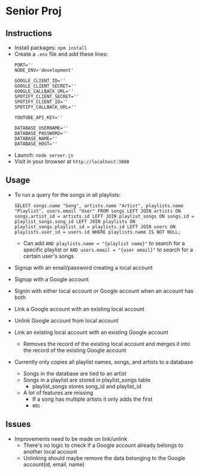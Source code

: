 
# Senior Proj

## Instructions
- Install packages: `npm install`
- Create a `.env` file and add these lines:
    ```
    PORT=''
    NODE_ENV='development'

    GOOGLE_CLIENT_ID=''
    GOOGLE_CLIENT_SECRET=''
    GOOGLE_CALLBACK_URL=''
    SPOTIFY_CLIENT_SECRET=''
    SPOTIFY_CLIENT_ID=''
    SPOTIFY_CALLBACK_URL=''

    YOUTUBE_API_KEY=''

    DATABASE_USERNAME=''
    DATABASE_PASSWORD=''
    DATABASE_NAME=''
    DATABASE_HOST=''
    ```
- Launch: `node server.js`
- Visit in your browser at `http://localhost:3000`

## Usage

- To run a query for the songs in all playlists:
    ```
    SELECT songs.name "Song", artists.name "Artist", playlists.name "Playlist", users.email "User" FROM songs LEFT JOIN artists ON songs.artist_id = artists.id LEFT JOIN playlist_songs ON songs.id = playlist_songs.song_id LEFT JOIN playlists ON playlist_songs.playlist_id = playlists.id LEFT JOIN users ON playlists.user_id = users.id WHERE playlists.name IS NOT NULL;
    ```
    - Can add `AND playlists.name = "{playlist name}"` to search for a specific playlist or `AND users.email = "{user email}"` to search for a certain user's songs
- Signup with an email/password creating a local account
- Signup with a Google account
- Signin with either local account or Google account when an account has both
- Link a Google account with an existing local account
- Unlink Google account from local account
- Link an existing local account with an existing Google account
    - Removes the record of the existing local account and merges it into the record of the existing Google account

- Currently only copies all playlist names, songs, and artists to a database
	- Songs in the database are tied to an artist
	- Songs in a playlist are stored in playlist_songs table
		- playlist_songs stores song_id and playlist_id
	- A lot of features are missing
		- If a song has multiple artists it only adds the first
		- etc

## Issues

- Improvements need to be made on link/unlink
    - There's no logic to check if a Google account already belongs to another local account
    - Unlinking should maybe remove the data belonging to the Google account(id, email, name)
